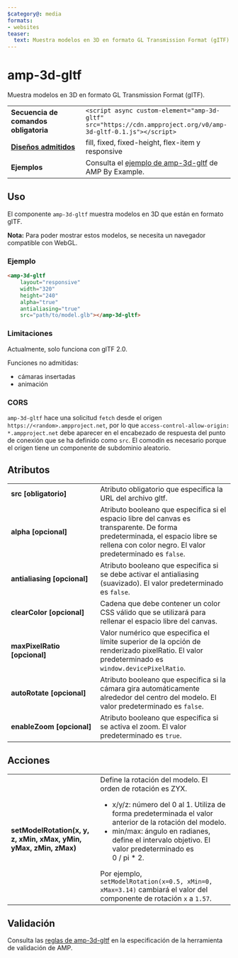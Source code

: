 ```yaml
---
$category@: media
formats:
- websites
teaser:
  text: Muestra modelos en 3D en formato GL Transmission Format (gITF).
---
```


<!--
Copyright 2018 The AMP HTML Authors. All Rights Reserved.

Licensed under the Apache License, Version 2.0 (the "License");
you may not use this file except in compliance with the License.
You may obtain a copy of the License at

      http://www.apache.org/licenses/LICENSE-2.0

Unless required by applicable law or agreed to in writing, software
distributed under the License is distributed on an "AS-IS" BASIS,
WITHOUT WARRANTIES OR CONDITIONS OF ANY KIND, either express or implied.
See the License for the specific language governing permissions and
limitations under the License.
-->

# amp-3d-gltf

Muestra modelos en 3D en formato GL Transmission Format (gITF).

<table>
  <tr>
    <td width="40%"><strong>Secuencia de comandos obligatoria</strong></td>
    <td><code>&lt;script async custom-element="amp-3d-gltf" src="https://cdn.ampproject.org/v0/amp-3d-gltf-0.1.js"&gt;&lt;/script&gt;</code></td>
  </tr>
  <tr>
    <td class="col-fourty"><strong><a href="{{g.doc('/content/amp-dev/documentation/guides-and-tutorials/develop/style_and_layout/control_layout.md', locale=doc.locale).url.path}}">Diseños admitidos</a></strong></td>
    <td>fill, fixed, fixed-height, flex-item y responsive</td>
  </tr>
  <tr>
    <td><strong>Ejemplos</strong></td>
    <td>Consulta el <a href="https://ampbyexample.com/components/amp-3d-gltf/">ejemplo de amp-3d-gltf</a> de AMP By Example.</td>
  </tr>
</table>

## Uso

El componente `amp-3d-gltf` muestra modelos en 3D que están en formato gITF.

**Nota:** Para poder mostrar estos modelos, se necesita un navegador compatible con WebGL.

### Ejemplo

```html
<amp-3d-gltf
    layout="responsive"
    width="320"
    height="240"
    alpha="true"
    antialiasing="true"
    src="path/to/model.glb"></amp-3d-gltf>
```

### Limitaciones

Actualmente, solo funciona con glTF 2.0.

Funciones no admitidas:

- cámaras insertadas
- animación

### CORS

`amp-3d-gltf` hace una solicitud `fetch` desde el origen `https://<random>.ampproject.net`, por lo que `access-control-allow-origin: *.ampproject.net` debe aparecer en el encabezado de respuesta del punto de conexión que se ha definido como `src`. El comodín es necesario porque el origen tiene un componente de subdominio aleatorio.

## Atributos

<table>
  <tr>
    <td width="40%"><strong>src [obligatorio]</strong></td>
    <td>Atributo obligatorio que especifica la URL del archivo gltf.</td>
  </tr>
  <tr>
    <td width="40%"><strong>alpha [opcional]</strong></td>
    <td>Atributo booleano que especifica si el espacio libre del canvas es transparente. De forma predeterminada, el espacio libre se rellena con color negro.
        El valor predeterminado es <code>false</code>.</td>
    </tr>
    <tr>
      <td width="40%"><strong>antialiasing [opcional]</strong></td>
      <td>Atributo booleano que especifica si se debe activar el antialiasing (suavizado). El valor predeterminado es <code>false</code>.</td>
    </tr>
    <tr>
      <td width="40%"><strong>clearColor [opcional]</strong></td>
      <td>Cadena que debe contener un color CSS válido que se utilizará para rellenar el espacio libre del canvas.</td>
    </tr>
    <tr>
      <td width="40%"><strong>maxPixelRatio [opcional]</strong></td>
      <td>Valor numérico que especifica el límite superior de la opción de renderizado pixelRatio. El valor predeterminado es <code>window.devicePixelRatio</code>.</td>
    </tr>
    <tr>
      <td width="40%"><strong>autoRotate [opcional]</strong></td>
      <td>Atributo booleano que especifica si la cámara gira automáticamente alrededor del centro del modelo. El valor predeterminado es <code>false</code>.</td>
    </tr>
    <tr>
      <td width="40%"><strong>enableZoom [opcional]</strong></td>
      <td>Atributo booleano que especifica si se activa el zoom. El valor predeterminado es <code>true</code>.</td>
    </tr>
  </table>

## Acciones

<table>
  <tr>
    <td width="40%"><strong>setModelRotation(x, y, z, xMin, xMax, yMin, yMax, zMin, zMax)</strong></td>
    <td>Define la rotación del modelo. El orden de rotación es ZYX.
      <ul>
        <li>x/y/z: número del 0 al 1. Utiliza de forma predeterminada el valor anterior de la rotación del modelo.</li>
        <li>min/max: ángulo en radianes, define el intervalo objetivo. El valor predeterminado es 0 / pi * 2.</li>
      </ul>
      Por ejemplo, <code>setModelRotation(x=0.5, xMin=0, xMax=3.14)</code> cambiará el valor del componente de rotación <code>x</code> a <code>1.57</code>.</td>
    </tr>
  </table>

## Validación

Consulta las [reglas de amp-3d-gltf](https://github.com/ampproject/amphtml/blob/master/extensions/amp-3d-gltf/validator-amp-3d-gltf.protoascii) en la especificación de la herramienta de validación de AMP.
